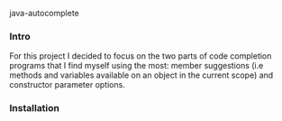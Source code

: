 java-autocomplete

### Intro

For this project I decided to focus on the two parts of code completion programs that I find myself using the most: member suggestions (i.e methods and variables available on an object in the current scope) and constructor parameter options.

### Installation
